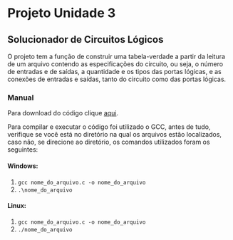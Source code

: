 ﻿# Projeto Unidade 3

## Solucionador de Circuitos Lógicos

O projeto tem a função de construir uma tabela-verdade a
partir da leitura de um arquivo contendo as especificações 
do circuito, ou seja, o número de entradas e de saídas, a
quantidade e os tipos das portas lógicas, e as conexões
de entradas e saídas, tanto do circuito como das portas
lógicas.

### Manual 

Para download do código clique [aqui](https://github.com/LuanDHenrique/DCA_Projeto/blob/master/projeto_final.c).

Para compilar e executar o código foi utilizado o GCC, antes
de tudo, verifique se você está no diretório na qual os arquivos
estão localizados, caso não, se direcione ao diretório, os
comandos utilizados foram os seguintes:

#### Windows:
1. `gcc nome_do_arquivo.c -o nome_do_arquivo`
2. `.\nome_do_arquivo`

#### Linux:
1. `gcc nome_do_arquivo.c -o nome_do_arquivo`
2. `./nome_do_arquivo`
